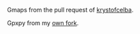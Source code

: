 Gmaps from the pull request of [krystofcelba](https://github.com/krystofcelba/gmaps/tree/feature/add-support-for-styles).

Gpxpy from my [own fork](https://github.com/watermarkhu/gpxpy).